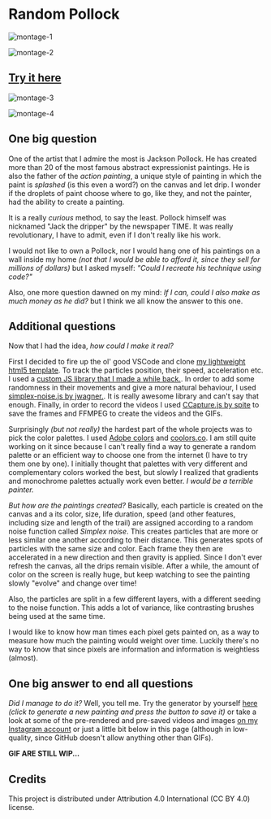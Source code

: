 # Random Pollock

![montage-1](output/images/montages/montage_1.png)

![montage-2](output/images/montages/montage_2.png)

## [Try it here](https://lorenzoros.si/random-pollock/)

![montage-3](output/images/montages/montage_1.png)

![montage-4](output/images/montages/montage_1.png)

## One big question

One of the artist that I admire the most is Jackson Pollock. He has created more than 20 of the most famous abstract expressionist paintings. He is also the father of the *action painting*, a unique style of painting in which the paint is *splashed* (is this even a word?) on the canvas and let drip. I wonder if the droplets of paint choose where to go, like they, and not the painter, had the ability to create a painting.

It is a really *curious* method, to say the least. Pollock himself was nicknamed "Jack the dripper" by the newspaper TIME. It was really revolutionary, I have to admit, even if I don't really like his work.

I would not like to own a Pollock, nor I would hang one of his paintings on a wall inside my home *(not that I would be able to afford it, since they sell for millions of dollars)* but I asked myself: *"Could I recreate his technique using code?"*

Also, one more question dawned on my mind: *If I can, could I also make as much money as he did?* but I think we all know the answer to this one.

## Additional questions

Now that I had the idea, *how could I make it real?*

First I decided to fire up the ol' good VSCode and clone [my lightweight html5 template](https://github.com/lorossi/empty-html5-canvas-project). To track the particles position, their speed, acceleration etc. I used a [custom JS library that I made a while back.](https://github.com/lorossi/js-vectors). In order to add some randomness in their movements and give a more natural behaviour, I used [simplex-noise.js by jwagner.](https://github.com/jwagner/simplex-noise.js/). It is really awesome library and can't say that enough. Finally, in order to record the videos I used [CCapture.js by spite](https://github.com/spite/ccapture.js/) to save the frames and FFMPEG to create the videos and the GIFs.

Surprisingly *(but not really)* the hardest part of the whole projects was to pick the color palettes. I used [Adobe colors](https://color.adobe.com/explore) and [coolors.co](https://coolors.co/). I am still quite working on it since because I can't really find a way to generate a random palette or an efficient way to choose one from the internet (I have to try them one by one). I initially thought that palettes with very different and complementary colors worked the best, but slowly I realized that gradients and monochrome palettes actually work even better. *I would be a terrible painter.*

*But how are the paintings created?* Basically, each particle is created on the canvas and a its color, size, life duration, speed (and other features, including size and length of the trail) are assigned according to a random noise function called *Simplex noise*. This creates particles that are more or less similar one another according to their distance. This generates spots of particles with the same size and color.
Each frame they then are accelerated in a new direction and then gravity is applied. Since I don't ever refresh the canvas, all the drips remain visible. After a while, the amount of color on the screen is really huge, but keep watching to see the painting slowly "evolve" and change over time!

Also, the particles are split in a few different layers, with a different seeding to the noise function. This adds a lot of variance, like contrasting brushes being used at the same time.

I would like to know how man times each pixel gets painted on, as a way to measure how much the painting would weight over time. Luckily there's no way to know that since pixels are information and information is weightless (almost).

## One big answer to end all questions

*Did I manage to do it?* Well, you tell me. Try the generator by yourself [here](https://lorenzoros.si/random-pollock/) *(click to generate a new painting and press the button to save it)* or take a look at some of the pre-rendered and pre-saved videos and images [on my Instagram account](https://www.instagram.com/lorossi97/) or just a little bit below in this page (although in low-quality, since GitHub doesn't allow anything other than GIFs).

**GIF ARE STILL WIP...**

## Credits

This project is distributed under Attribution 4.0 International (CC BY 4.0) license.
